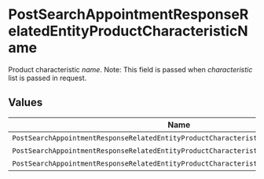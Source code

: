 # PostSearchAppointmentResponseRelatedEntityProductCharacteristicName

Product characteristic <i>name</i>. </b>Note: This field is passed when <i>characteristic</i> list is passed in request.



## Values

| Name                                                                                  | Value                                                                                 |
| ------------------------------------------------------------------------------------- | ------------------------------------------------------------------------------------- |
| `PostSearchAppointmentResponseRelatedEntityProductCharacteristicNameDirectoryNumber`  | DirectoryNumber                                                                       |
| `PostSearchAppointmentResponseRelatedEntityProductCharacteristicNameAccessTechnology` | AccessTechnology                                                                      |
| `PostSearchAppointmentResponseRelatedEntityProductCharacteristicNameAccessLineID`     | AccessLineId                                                                          |